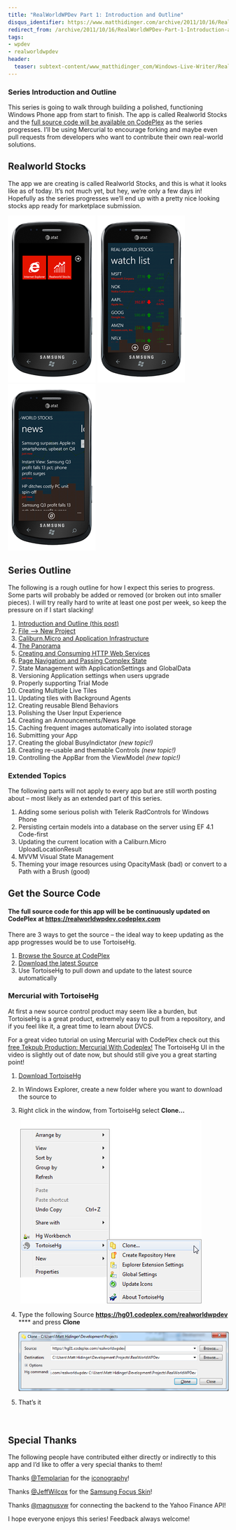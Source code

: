 ```yaml
---
title: "RealWorldWPDev Part 1: Introduction and Outline"
disqus_identifier: https://www.matthidinger.com/archive/2011/10/16/RealWorldWPDev-Part-1-Introduction-and-Outline.aspx
redirect_from: /archive/2011/10/16/RealWorldWPDev-Part-1-Introduction-and-Outline.aspx/
tags: 
- wpdev
- realworldwpdev
header:
  teaser: subtext-content/www_matthidinger_com/Windows-Live-Writer/RealWorldWPDev-Part-0_C07A/image29_thumb.png
---
```

### Series Introduction and Outline

This series is going to walk through building a polished, functioning Windows Phone app from start to finish. The app is called Realworld Stocks and the [full source code will be available on CodePlex](https://realworldwpdev.codeplex.com/) as the series progresses. I’ll be using Mercurial to encourage forking and maybe even pull requests from developers who want to contribute their own real-world solutions.

Realworld Stocks
----------------

The app we are creating is called Realworld Stocks, and this is what it looks like as of today. It’s not much yet, but hey, we’re only a few days in! Hopefully as the series progresses we’ll end up with a pretty nice looking stocks app ready for marketplace submission.

![](/images/subtext-content/www_matthidinger_com/Windows-Live-Writer/RealWorldWPDev-Part-0_C07A/image29_thumb.png)
![](/images/subtext-content/www_matthidinger_com/Windows-Live-Writer/RealWorldWPDev-Part-0_C07A/image45_thumb.png)
![](/images/subtext-content/www_matthidinger_com/Windows-Live-Writer/RealWorldWPDev-Part-0_C07A/image53_thumb.png)
 

Series Outline
--------------

The following is a rough outline for how I expect this series to progress. Some parts will probably be added or removed (or broken out into smaller pieces). I will try really hard to write at least one post per week, so keep the pressure on if I start slacking!

1.  [Introduction and Outline (this post)](https://www.matthidinger.com/archive/2011/10/16/RealWorldWPDev-Part-1-Introduction-and-Outline.aspx)
2.  [File –&gt; New Project](https://www.matthidinger.com/archive/2011/10/16/RealWorldWPDev-Part-2-File-ndashgt-New-Project.aspx)
3.  [Caliburn.Micro and Application Infrastructure](https://www.matthidinger.com/archive/2011/10/16/RealWorldWPDev-Part-3-Caliburn-Micro-and-Application-Infrastructure.aspx)
4.  [The Panorama](https://www.matthidinger.com/archive/2011/10/21/RealWorldWPDev-Part-4-The-Panorama.aspx)
5.  [Creating and Consuming HTTP Web Services](https://www.matthidinger.com/archive/2011/11/01/RealWorldWPDev-Part-5-Creating-and-Consuming-Web-Services.aspx)
6.  [Page Navigation and Passing Complex State](https://www.matthidinger.com/archive/2011/12/04/RealWorldWPDev-Part-6-Page-Navigation-and-passing-Complex-State.aspx)
7.  State Management with ApplicationSettings and GlobalData
8.  Versioning Application settings when users upgrade
9.  Properly supporting Trial Mode
10. Creating Multiple Live Tiles
11. Updating tiles with Background Agents
12. Creating reusable Blend Behaviors
13. Polishing the User Input Experience
14. Creating an Announcements/News Page
15. Caching frequent images automatically into isolated storage
16. Submitting your App
17. Creating the global BusyIndictator *(new topic!)*
18. Creating re-usable and themable Controls *(new topic!)*
19. Controlling the AppBar from the ViewModel *(new topic!)*

### Extended Topics

The following parts will not apply to every app but are still worth posting about – most likely as an extended part of this series.

1.  Adding some serious polish with Telerik RadControls for Windows Phone
2.  Persisting certain models into a database on the server using EF 4.1 Code-first
3.  Updating the current location with a Caliburn.Micro UploadLocationResult
4.  MVVM Visual State Management
5.  Theming your image resources using OpacityMask (bad) or convert to a Path with a Brush (good)

Get the Source Code
-------------------

#### The full source code for this app will be be continuously updated on CodePlex at <https://realworldwpdev.codeplex.com>

There are 3 ways to get the source – the ideal way to keep updating as the app progresses would be to use TortoiseHg.

1.  [Browse the Source at CodePlex](https://realworldwpdev.codeplex.com/SourceControl/list/changesets)
2.  [Download the latest Source](https://realworldwpdev.codeplex.com/SourceControl/list/changesets)
3.  Use TortoiseHg to pull down and update to the latest source automatically

### Mercurial with TortoiseHg

At first a new source control product may seem like a burden, but TortoiseHg is a great product, extremely easy to pull from a repository, and if you feel like it, a great time to learn about DVCS.

For a great video tutorial on using Mercurial with CodePlex check out this [free Tekpub Production: Mercurial With Codeplex!](https://tekpub.com/view/dotnet-oss/7) The TortoiseHg UI in the video is slightly out of date now, but should still give you a great starting point!

1.  [Download TortoiseHg](https://tortoisehg.bitbucket.org/)
2.  In Windows Explorer, create a new folder where you want to download the source to
3.  Right click in the window, from TortoiseHg select **Clone…**

     ![](/images/subtext-content/www_matthidinger_com/Windows-Live-Writer/RealWorldWPDev-Part-0_C07A/SNAGHTML223cc484_thumb.png)


4.  Type the following Source **https://hg01.codeplex.com/realworldwpdev** **** and press **Clone**

    ![](/images/subtext-content/www_matthidinger_com/Windows-Live-Writer/RealWorldWPDev-Part-0_C07A/image_thumb_1.png)


5.  That’s it

####  

Special Thanks
--------------

The following people have contributed either directly or indirectly to this app and I’d like to offer a very special thanks to them!

Thanks [@Templarian](https://twitter.com/templarian) for the [iconography](https://templarian.com/project_windows_phone_icons/)!

Thanks [@JeffWilcox](https://twitter.com/jeffwilcox) for the [Samsung Focus Skin](https://www.jeff.wilcox.name/2011/04/focus-theme/)!

Thanks [@magnusvw](https://twitter.com/magnusvw) for connecting the backend to the Yahoo Finance API!

I hope everyone enjoys this series! Feedback always welcome!

 

